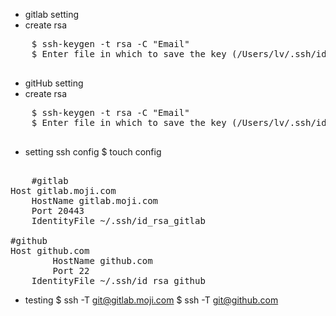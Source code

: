 
- gitlab setting
 - create rsa
 <pre>
 	$ ssh-keygen -t rsa -C "Email"
 	$ Enter file in which to save the key (/Users/lv/.ssh/id_rsa): /Users/lv/.ssh/id_rsa_gitlab
 </pre>
 
- gitHub setting
 - create rsa
 <pre>
 	$ ssh-keygen -t rsa -C "Email"
 	$ Enter file in which to save the key (/Users/lv/.ssh/id_rsa): /Users/lv/.ssh/id_rsa_github
 </pre>

- setting ssh config
	$ touch config

<pre>	
	#gitlab
Host gitlab.moji.com 
	HostName gitlab.moji.com 
	Port 20443
	IdentityFile ~/.ssh/id_rsa_gitlab

#github
Host github.com
        HostName github.com   
        Port 22
	IdentityFile ~/.ssh/id_rsa_github
</pre>

- testing 
	$ ssh -T git@gitlab.moji.com
	$ ssh -T git@github.com
